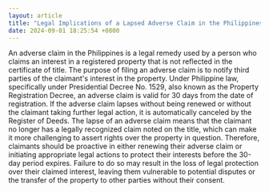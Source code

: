 ```yaml
---
layout: article
title: "Legal Implications of a Lapsed Adverse Claim in the Philippines"
date: 2024-09-01 18:25:54 +0800
---
```


<p>An adverse claim in the Philippines is a legal remedy used by a person who claims an interest in a registered property that is not reflected in the certificate of title. The purpose of filing an adverse claim is to notify third parties of the claimant's interest in the property. Under Philippine law, specifically under Presidential Decree No. 1529, also known as the Property Registration Decree, an adverse claim is valid for 30 days from the date of registration. If the adverse claim lapses without being renewed or without the claimant taking further legal action, it is automatically canceled by the Register of Deeds. The lapse of an adverse claim means that the claimant no longer has a legally recognized claim noted on the title, which can make it more challenging to assert rights over the property in question. Therefore, claimants should be proactive in either renewing their adverse claim or initiating appropriate legal actions to protect their interests before the 30-day period expires. Failure to do so may result in the loss of legal protection over their claimed interest, leaving them vulnerable to potential disputes or the transfer of the property to other parties without their consent.</p>